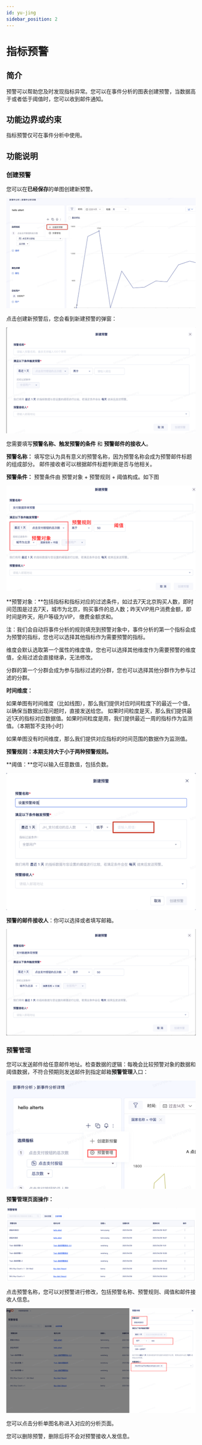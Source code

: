```yaml
---
id: yu-jing
sidebar_position: 2
---
```


# 指标预警

## 简介[](#jian-jie)

预警可以帮助您及时发现指标异常。您可以在事件分析的图表创建预警，当数据高于或者低于阈值时，您可以收到邮件通知。

## 功能边界或约束[](#gong-neng-bian-jie-huo-yue-shu)

指标预警仅可在事件分析中使用。

## 功能说明[](#gong-neng-shuo-ming)

### 创建预警[](#chuang-jian-yu-jing)

您可以在**已经保存**的单图创建新预警。

![创建新预警](/img/1c9897eaee703492f77c43b9dc4953c55c2d0a3090e5ffc61fce508aa7caa790_pic_1652347311030_2022-05-12.png)  

点击创建新预警后，您会看到新建预警的弹窗：

![新建预警弹窗](/img/c2795ccb8085c0381539c7b6e52b5c03ef0c8373335ae70360250736816b1a11_pic_1652347402809_2022-05-12.png)  

您需要填写**预警名称、触发预警的条件** 和 **预警邮件的接收人**。

**预警名称：** 填写您认为具有意义的预警名称，因为预警名称会成为预警邮件标题的组成部分。 邮件接收者可以根据邮件标题判断是否与他相关。

**预警条件：** 预警条件由 预警对象 \+ 预警规则 \+ 阈值构成。如下图

![预警条件](/img/e07c3ffe9d1f16a70470cc9d30fe3637c42df883006dee4b7adf9d0661e89a97_pic_1652347559683_2022-05-12.png)  

**预警对象：**包括指标和指标对应的过滤条件，如过去7天北京购买人数，即时间范围是过去7天，城市为北京，购买事件的总人数；昨天VIP用户消费金额，即时间是昨天，用户等级为VIP， 缴费金额求和。

注：我们会自动将事件分析的规则填充到预警对象中，事件分析的第一个指标会成为预警的指标，您也可以选择其他指标作为需要预警的指标。

维度会默认选取第一个属性的维度值，您也可以选择其他维度作为需要预警的维度值，全局过滤会直接继承，无法修改。

分群的第一个分群会成为参与指标过滤的分群，您也可以选择其他分群作为参与过滤的分群。

**时间维度：**

如果单图有时间维度（比如线图），那么我们提供对应时间粒度下的最近一个值，以确保当数据出现问题时，直接发送给您。 如果时间粒度是天，那么我们提供最近1天的指标对应数据值。如果时间粒度是周，我们提供最近一周的指标作为监测值。（本期暂不支持小时）

如果单图没有时间维度，那么我们提供对应指标的时间范围的数据作为监测值。

**预警规则：**本期支持大于小于两种预警规则**。**

**阈值：**您可以输入任意数值，包括负数。

![阈值设置](/img/a2e2b64f4f1deba69afd9fdba7b6f14601d82a090b575888009c97f5ba803058_pic_1652348969129_2022-05-12.png)  

**预警的邮件接收人**：你可以选择或者填写邮箱。

![预警邮件接收人](/img/7af2d3588f25596bc07953426da6576db236a27bd0f2db919faebfc95e544f44_pic_1652347836109_2022-05-12.png)  

### 预警管理[](#yu-jing-guan-li)

您可以发送邮件给任意邮件地址。检查数据的逻辑：每晚会比较预警对象的数据和阈值数据，不符合预期则发送邮件到指定邮箱**预警管理**入口：

![预警管理](/img/f1cdaff6059e0365f6deb2c301f452da06d1fd91ef520c734ed0811547a3ed61_pic_1652347745493_2022-05-12.png)  

**预警管理页面操作：**

![预警管理页面](/img/9783b698e7f26002c71b5c3b1893174aa560659416c2802eaea8dd8f76b816e0_pic_1652347955808_2022-05-12.png)  

点击预警名称，您可以对预警进行修改，包括预警名称、预警规则、阈值和邮件接收人信息。

![修改预警配置](/img/519d43b2983fb9e3513ea086e27b690173e9ca6f2478acc8a8840e7bd2ed01de_pic_1652347997838_2022-05-12.png)  


您可以点击分析单图名称进入对应的分析页面。

您可以删除预警，删除后将不会对预警接收人发信息。

